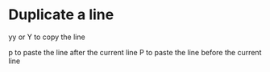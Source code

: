 # Duplicate a line

yy or Y to copy the line

p to paste the line after the current line
P to paste the line before the current line
